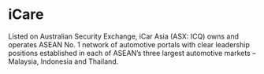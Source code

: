 # iCare
Listed on Australian Security Exchange, iCar Asia (ASX: ICQ) owns and operates ASEAN No. 1 network of automotive portals with clear leadership positions established in each of ASEAN’s three largest automotive markets – Malaysia, Indonesia and Thailand.
